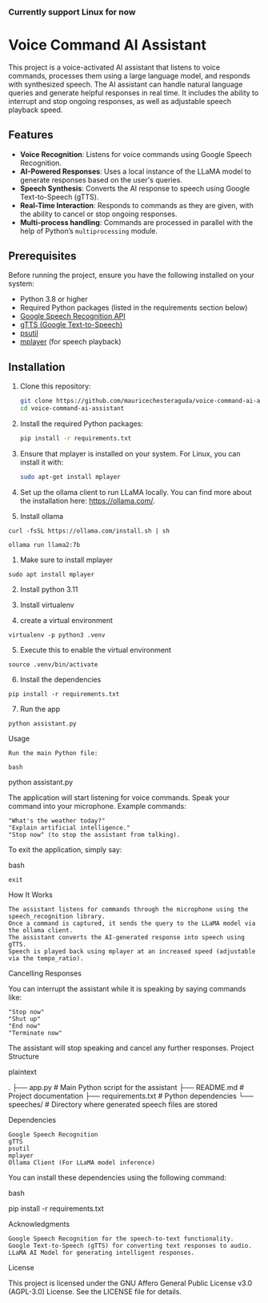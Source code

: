### Currently support Linux for now

# Voice Command AI Assistant

This project is a voice-activated AI assistant that listens to voice commands, processes them using a large language model, and responds with synthesized speech. The AI assistant can handle natural language queries and generate helpful responses in real time. It includes the ability to interrupt and stop ongoing responses, as well as adjustable speech playback speed.

## Features
- **Voice Recognition**: Listens for voice commands using Google Speech Recognition.
- **AI-Powered Responses**: Uses a local instance of the LLaMA model to generate responses based on the user's queries.
- **Speech Synthesis**: Converts the AI response to speech using Google Text-to-Speech (gTTS).
- **Real-Time Interaction**: Responds to commands as they are given, with the ability to cancel or stop ongoing responses.
- **Multi-process handling**: Commands are processed in parallel with the help of Python’s `multiprocessing` module.

## Prerequisites
Before running the project, ensure you have the following installed on your system:
- Python 3.8 or higher
- Required Python packages (listed in the requirements section below)
- [Google Speech Recognition API](https://pypi.org/project/SpeechRecognition/)
- [gTTS (Google Text-to-Speech)](https://pypi.org/project/gTTS/)
- [psutil](https://pypi.org/project/psutil/)
- [mplayer](http://www.mplayerhq.hu/) (for speech playback)

## Installation

1. Clone this repository:
   ```bash
   git clone https://github.com/mauricechesteraguda/voice-command-ai-assistant.git
   cd voice-command-ai-assistant
    ```


2. Install the required Python packages:

    ```bash
    pip install -r requirements.txt
    ```
    
3. Ensure that mplayer is installed on your system. For Linux, you can install it with:
    ```bash
    sudo apt-get install mplayer
    ```

4. Set up the ollama client to run LLaMA locally. You can find more about the installation here: https://ollama.com/.


0. Install ollama

`curl -fsSL https://ollama.com/install.sh | sh`

`ollama run llama2:7b`

1. Make sure to install mplayer

`sudo apt install mplayer`

2. Install python 3.11

3. Install virtualenv

4. create a virtual environment

`virtualenv -p python3 .venv`

5. Execute this to enable the virtual environment

`source .venv/bin/activate`

6. Install the dependencies

`pip install -r requirements.txt`

7. Run the app

`python assistant.py`


Usage

    Run the main Python file:

    bash

python assistant.py

The application will start listening for voice commands. Speak your command into your microphone. Example commands:

    "What's the weather today?"
    "Explain artificial intelligence."
    "Stop now" (to stop the assistant from talking).

To exit the application, simply say:

bash

    exit

How It Works

    The assistant listens for commands through the microphone using the speech_recognition library.
    Once a command is captured, it sends the query to the LLaMA model via the ollama client.
    The assistant converts the AI-generated response into speech using gTTS.
    Speech is played back using mplayer at an increased speed (adjustable via the tempo_ratio).

Cancelling Responses

You can interrupt the assistant while it is speaking by saying commands like:

    "Stop now"
    "Shut up"
    "End now"
    "Terminate now"

The assistant will stop speaking and cancel any further responses.
Project Structure

plaintext

.
├── app.py                 # Main Python script for the assistant
├── README.md              # Project documentation
├── requirements.txt       # Python dependencies
└── speeches/              # Directory where generated speech files are stored

Dependencies

    Google Speech Recognition
    gTTS
    psutil
    mplayer
    Ollama Client (For LLaMA model inference)

You can install these dependencies using the following command:

bash

pip install -r requirements.txt

Acknowledgments

    Google Speech Recognition for the speech-to-text functionality.
    Google Text-to-Speech (gTTS) for converting text responses to audio.
    LLaMA AI Model for generating intelligent responses.

License

This project is licensed under the GNU Affero General Public License v3.0 (AGPL-3.0) License. See the LICENSE file for details.